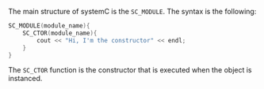 The main structure of systemC is the `SC_MODULE`. The syntax is the following:

```cpp
SC_MODULE(module_name){
    SC_CTOR(module_name){
        cout << "Hi, I'm the constructor" << endl;
    }
}
```

The `SC_CTOR` function is the constructor that is executed when the object is instanced. 